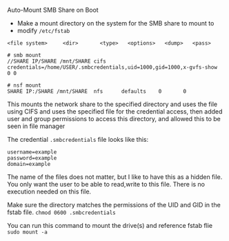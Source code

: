 Auto-Mount SMB Share on Boot
- Make a mount directory on the system for the SMB share to mount to 
- modify `/etc/fstab`

```
<file system>     <dir>       <type>   <options>   <dump>	<pass>

# smb mount
//SHARE IP/SHARE /mnt/SHARE cifs credentials=/home/USER/.smbcredentials,uid=1000,gid=1000,x-gvfs-show  0 0 

# nsf mount
SHARE IP:/SHARE /mnt/SHARE  nfs      defaults    0       0
```

This mounts the network share to the specified directory and uses the file using CIFS and uses the specified file for the credential access, then added user and group permissions to access this directory, and allowed this to be seen in file manager

The credential `.smbcredentials` file looks like this:
```
username=example
password=example
domain=example
```
The name of the files does not matter, but I like to have this as a hidden file. You only want the user to be able to read,write to this file. There is no execution needed on this file.

Make sure the directory matches the permissions of the UID and GID in the fstab file.
``chmod 0600 .smbcredentials``

You can run this command to mount the drive(s) and reference fstab flie
`sudo mount -a` 
